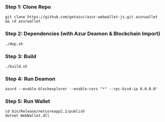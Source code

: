 ### Step 1: Clone Repo

    git clone https://github.com/getazur/azur-webwallet-js.git azurwallet && cd azurwallet

### Step 2: Dependencies (with Azur Deamon & Blockchain Import)

    ./dep.sh
    
### Step 3:  Build

    ./build.sh
    
### Step 4: Run Deamon

    azurd --enable-blockexplorer --enable-cors "*" --rpc-bind-ip 0.0.0.0'
    
### Step 5: Run Wallet
    
    cd bin/Release/netcoreapp2.1/publish
    dotnet WebWallet.dll
    
